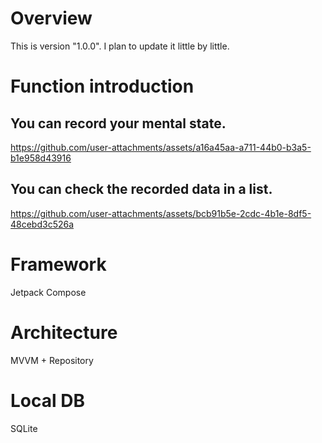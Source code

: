 # Overview

This is version "1.0.0". I plan to update it little by little.

# Function introduction

## You can record your mental state.

https://github.com/user-attachments/assets/a16a45aa-a711-44b0-b3a5-b1e958d43916

## You can check the recorded data in a list.

https://github.com/user-attachments/assets/bcb91b5e-2cdc-4b1e-8df5-48cebd3c526a

# Framework

Jetpack Compose

# Architecture

MVVM + Repository

# Local DB

SQLite
